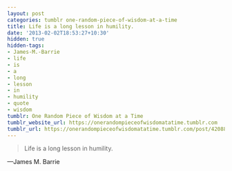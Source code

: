 ```yaml
---
layout: post
categories: tumblr one-random-piece-of-wisdom-at-a-time
title: Life is a long lesson in humility.
date: '2013-02-02T18:53:27+10:30'
hidden: true
hidden-tags:
- James-M.-Barrie
- life
- is
- a
- long
- lesson
- in
- humility
- quote
- wisdom
tumblr: One Random Piece of Wisdom at a Time
tumblr_website_url: https://onerandompieceofwisdomatatime.tumblr.com
tumblr_url: https://onerandompieceofwisdomatatime.tumblr.com/post/42088325453/life-is-a-long-lesson-in-humility
---
```

> Life is a long lesson in humility.

—James M. Barrie
